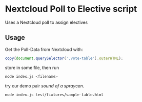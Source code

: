 # Nextcloud Poll to Elective script

Uses a Nextcloud poll to assign electives

## Usage

Get the Poll-Data from Nextcloud with:

```js
copy(document.querySelector('.vote-table').outerHTML);
```

store in some file, then run

```sh
node index.js <filename>
```

try our demo pair *sound of a spraycan*.

```sh
node index.js test/fixtures/sample-table.html
```
